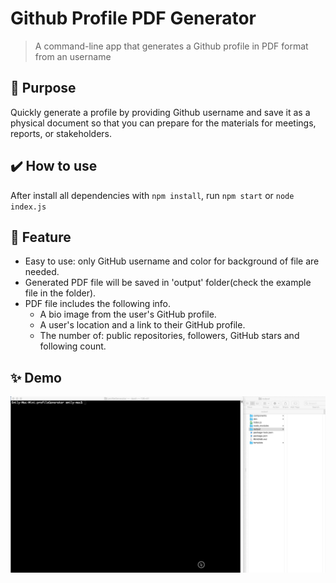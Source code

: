 # Github Profile PDF Generator
> A command-line app that generates a Github profile in PDF format from an username


## 🎯 Purpose
Quickly generate a profile by providing Github username and save it as a physical document so that you can prepare for the materials for meetings, reports, or stakeholders.

## ✔️ How to use
After install all dependencies with `npm install`, run `npm start` or `node index.js`


## 📄 Feature
- Easy to use: only GitHub username and color for background of file are needed.
- Generated PDF file will be saved in 'output' folder(check the example file in the folder).
- PDF file includes the following info.
   - A bio image from the user's GitHub profile.
   - A user's location and a link to their GitHub profile.
   - The number of: public repositories, followers, GitHub stars and following count.

## ✨ Demo
![screenshot](demo.gif)

